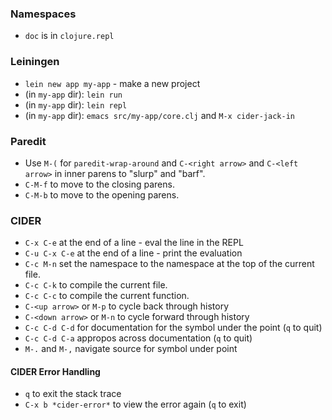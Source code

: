 
### Namespaces

* `doc` is in `clojure.repl`

### Leiningen

* `lein new app my-app` - make a new project
* (in `my-app` dir): `lein run`
* (in `my-app` dir): `lein repl`
* (in `my-app` dir): `emacs src/my-app/core.clj` and `M-x cider-jack-in`

### Paredit

* Use `M-(` for `paredit-wrap-around` and `C-<right arrow>` and `C-<left arrow>`
in inner parens to "slurp" and "barf".
* `C-M-f` to move to the closing parens.
* `C-M-b` to move to the opening parens.

### CIDER

* `C-x C-e` at the end of a line - eval the line in the REPL
* `C-u C-x C-e` at the end of a line - print the evaluation
* `C-c M-n` set the namespace to the namespace at the top of the current file.
* `C-c C-k` to compile the current file.
* `C-c C-c` to compile the current function.
* `C-<up arrow>` or `M-p` to cycle back through history
* `C-<down arrow>` or `M-n` to cycle forward through history
* `C-c C-d C-d` for documentation for the symbol under the point (`q` to quit)
* `C-c C-d C-a` appropos across documentation (`q` to quit)
* `M-.` and `M-,` navigate source for symbol under point

#### CIDER Error Handling

* `q` to exit the stack trace
* `C-x b *cider-error*` to view the error again (`q` to exit)

